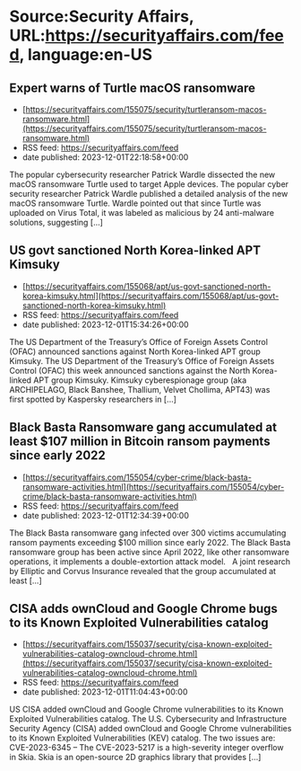 # Source:Security Affairs, URL:https://securityaffairs.com/feed, language:en-US

## Expert warns of Turtle macOS ransomware
 - [https://securityaffairs.com/155075/security/turtleransom-macos-ransomware.html](https://securityaffairs.com/155075/security/turtleransom-macos-ransomware.html)
 - RSS feed: https://securityaffairs.com/feed
 - date published: 2023-12-01T22:18:58+00:00

The popular cybersecurity researcher Patrick Wardle dissected the new macOS ransomware Turtle used to target Apple devices. The popular cyber security researcher Patrick Wardle published a detailed analysis of the new macOS ransomware Turtle. Wardle pointed out that since Turtle was uploaded on Virus Total, it was labeled as malicious by 24 anti-malware solutions, suggesting [&#8230;]

## US govt sanctioned North Korea-linked APT Kimsuky
 - [https://securityaffairs.com/155068/apt/us-govt-sanctioned-north-korea-kimsuky.html](https://securityaffairs.com/155068/apt/us-govt-sanctioned-north-korea-kimsuky.html)
 - RSS feed: https://securityaffairs.com/feed
 - date published: 2023-12-01T15:34:26+00:00

The US Department of the Treasury’s Office of Foreign Assets Control (OFAC) announced sanctions against North Korea-linked APT group Kimsuky. The US Department of the Treasury’s Office of Foreign Assets Control (OFAC) this week announced sanctions against the North Korea-linked APT group Kimsuky. Kimsuky cyberespionage group (aka ARCHIPELAGO, Black Banshee, Thallium, Velvet Chollima, APT43) was first spotted by Kaspersky researchers in [&#8230;]

## Black Basta Ransomware gang accumulated at least $107 million in Bitcoin ransom payments since early 2022
 - [https://securityaffairs.com/155054/cyber-crime/black-basta-ransomware-activities.html](https://securityaffairs.com/155054/cyber-crime/black-basta-ransomware-activities.html)
 - RSS feed: https://securityaffairs.com/feed
 - date published: 2023-12-01T12:34:39+00:00

The Black Basta ransomware gang infected over 300 victims accumulating ransom payments exceeding $100 million since early 2022. The Black Basta ransomware group has been active since April 2022, like other ransomware operations, it implements a double-extortion attack model.   A joint research by Elliptic and Corvus Insurance revealed that the group accumulated at least [&#8230;]

## CISA adds ownCloud and Google Chrome bugs to its Known Exploited Vulnerabilities catalog
 - [https://securityaffairs.com/155037/security/cisa-known-exploited-vulnerabilities-catalog-owncloud-chrome.html](https://securityaffairs.com/155037/security/cisa-known-exploited-vulnerabilities-catalog-owncloud-chrome.html)
 - RSS feed: https://securityaffairs.com/feed
 - date published: 2023-12-01T11:04:43+00:00

US CISA added ownCloud and Google Chrome vulnerabilities to its Known Exploited Vulnerabilities catalog. The U.S. Cybersecurity and Infrastructure Security Agency (CISA) added ownCloud and Google Chrome vulnerabilities to its Known Exploited Vulnerabilities (KEV) catalog. The two issues are: CVE-2023-6345 &#8211; The CVE-2023-5217 is a high-severity integer overflow in Skia. Skia is an open-source 2D graphics library that provides [&#8230;]

